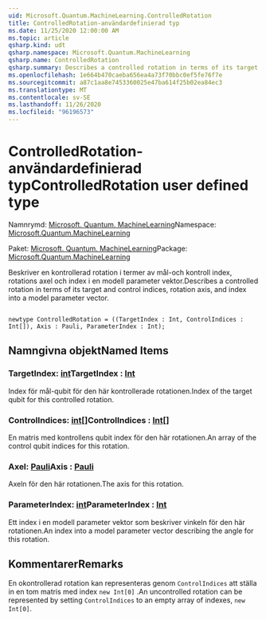 ```yaml
---
uid: Microsoft.Quantum.MachineLearning.ControlledRotation
title: ControlledRotation-användardefinierad typ
ms.date: 11/25/2020 12:00:00 AM
ms.topic: article
qsharp.kind: udt
qsharp.namespace: Microsoft.Quantum.MachineLearning
qsharp.name: ControlledRotation
qsharp.summary: Describes a controlled rotation in terms of its target and control indices, rotation axis, and index into a model parameter vector.
ms.openlocfilehash: 1e664b470caeba656ea4a73f70bbc0ef5fe76f7e
ms.sourcegitcommit: a87c1aa8e7453360025e47ba614f25b02ea84ec3
ms.translationtype: MT
ms.contentlocale: sv-SE
ms.lasthandoff: 11/26/2020
ms.locfileid: "96196573"
---
```

# <a name="controlledrotation-user-defined-type"></a><span data-ttu-id="075c8-102">ControlledRotation-användardefinierad typ</span><span class="sxs-lookup"><span data-stu-id="075c8-102">ControlledRotation user defined type</span></span>

<span data-ttu-id="075c8-103">Namnrymd: [Microsoft. Quantum. MachineLearning](xref:Microsoft.Quantum.MachineLearning)</span><span class="sxs-lookup"><span data-stu-id="075c8-103">Namespace: [Microsoft.Quantum.MachineLearning](xref:Microsoft.Quantum.MachineLearning)</span></span>

<span data-ttu-id="075c8-104">Paket: [Microsoft. Quantum. MachineLearning](https://nuget.org/packages/Microsoft.Quantum.MachineLearning)</span><span class="sxs-lookup"><span data-stu-id="075c8-104">Package: [Microsoft.Quantum.MachineLearning](https://nuget.org/packages/Microsoft.Quantum.MachineLearning)</span></span>


<span data-ttu-id="075c8-105">Beskriver en kontrollerad rotation i termer av mål-och kontroll index, rotations axel och index i en modell parameter vektor.</span><span class="sxs-lookup"><span data-stu-id="075c8-105">Describes a controlled rotation in terms of its target and control indices, rotation axis, and index into a model parameter vector.</span></span>

```qsharp

newtype ControlledRotation = ((TargetIndex : Int, ControlIndices : Int[]), Axis : Pauli, ParameterIndex : Int);
```



## <a name="named-items"></a><span data-ttu-id="075c8-106">Namngivna objekt</span><span class="sxs-lookup"><span data-stu-id="075c8-106">Named Items</span></span>

### <a name="targetindex--int"></a><span data-ttu-id="075c8-107">TargetIndex: [int](xref:microsoft.quantum.lang-ref.int)</span><span class="sxs-lookup"><span data-stu-id="075c8-107">TargetIndex : [Int](xref:microsoft.quantum.lang-ref.int)</span></span>

<span data-ttu-id="075c8-108">Index för mål-qubit för den här kontrollerade rotationen.</span><span class="sxs-lookup"><span data-stu-id="075c8-108">Index of the target qubit for this controlled rotation.</span></span>
### <a name="controlindices--int"></a><span data-ttu-id="075c8-109">ControlIndices: [int](xref:microsoft.quantum.lang-ref.int)[]</span><span class="sxs-lookup"><span data-stu-id="075c8-109">ControlIndices : [Int](xref:microsoft.quantum.lang-ref.int)[]</span></span>

<span data-ttu-id="075c8-110">En matris med kontrollens qubit index för den här rotationen.</span><span class="sxs-lookup"><span data-stu-id="075c8-110">An array of the control qubit indices for this rotation.</span></span>
### <a name="axis--pauli"></a><span data-ttu-id="075c8-111">Axel: [Pauli](xref:microsoft.quantum.lang-ref.pauli)</span><span class="sxs-lookup"><span data-stu-id="075c8-111">Axis : [Pauli](xref:microsoft.quantum.lang-ref.pauli)</span></span>

<span data-ttu-id="075c8-112">Axeln för den här rotationen.</span><span class="sxs-lookup"><span data-stu-id="075c8-112">The axis for this rotation.</span></span>
### <a name="parameterindex--int"></a><span data-ttu-id="075c8-113">ParameterIndex: [int](xref:microsoft.quantum.lang-ref.int)</span><span class="sxs-lookup"><span data-stu-id="075c8-113">ParameterIndex : [Int](xref:microsoft.quantum.lang-ref.int)</span></span>

<span data-ttu-id="075c8-114">Ett index i en modell parameter vektor som beskriver vinkeln för den här rotationen.</span><span class="sxs-lookup"><span data-stu-id="075c8-114">An index into a model parameter vector describing the angle for this rotation.</span></span>

## <a name="remarks"></a><span data-ttu-id="075c8-115">Kommentarer</span><span class="sxs-lookup"><span data-stu-id="075c8-115">Remarks</span></span>

<span data-ttu-id="075c8-116">En okontrollerad rotation kan representeras genom `ControlIndices` att ställa in en tom matris med index `new Int[0]` .</span><span class="sxs-lookup"><span data-stu-id="075c8-116">An uncontrolled rotation can be represented by setting `ControlIndices` to an empty array of indexes, `new Int[0]`.</span></span>